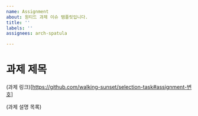 ```yaml
---
name: Assignment
about: 원티드 과제 이슈 탬플릿입니다.
title: ''
labels: ''
assignees: arch-spatula

---
```


# 과제 제목

(과제 링크)[https://github.com/walking-sunset/selection-task#assignment-번호]

(과제 설명 목록)
